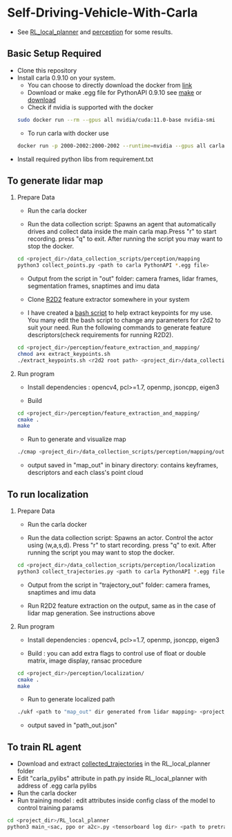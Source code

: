 # Self-Driving-Vehicle-With-Carla

* See  [RL_local_planner](RL_local_planner/) and [perception](perception/) for some results.

## Basic Setup Required
* Clone this repository
* Install carla 0.9.10 on your system.
	* You can choose to directly download the docker from [link](https://carla.readthedocs.io/en/latest/build_docker/)
	* Download or make .egg file for PythonAPI 0.9.10 see [make](https://carla.readthedocs.io/en/0.9.10/build_system/) or [download](https://github.com/carla-simulator/carla/releases)
	* Check if nvidia is supported with the docker 
	```bash
	sudo docker run --rm --gpus all nvidia/cuda:11.0-base nvidia-smi
	``` 
	* To run carla with docker use
	```bash
	docker run -p 2000-2002:2000-2002 --runtime=nvidia --gpus all carlasim/carla:0.9.10 bash -c "SDL_VIDEODRIVER=offscreen ./CarlaUE4.sh -carla-rpc-port=2000 -opengl"
	```
* Install required python libs from requirement.txt

## To generate lidar map
1. Prepare Data
	* Run the carla docker 
	
	* Run the data collection script: Spawns an agent that automatically drives and collect data inside the main carla map.Press "r" to start recording. press "q" to exit. After running the script you may want to stop the docker.
	```bash
	cd <project_dir>/data_collection_scripts/perception/mapping
	python3 collect_points.py <path to carla PythonAPI *.egg file>
	```
	* Output from the script in "out" folder: camera frames, lidar frames, segmentation frames, snaptimes and imu data

	* Clone [R2D2](https://github.com/naver/r2d2) feature extractor somewhere in your system

	* I have created a [bash script](/perception/feature_extraction_and_mapping/extract_keypoints.sh) to help extract keypoints for my use. You many edit the bash script to change any parameters for r2d2 to suit your need. Run the following commands to generate feature descriptors(check requirements for running R2D2). 
	```bash
	cd <project_dir>/perception/feature_extraction_and_mapping/
	chmod a+x extract_keypoints.sh
	./extract_keypoints.sh <r2d2 root path> <project_dir>/data_collection_scripts/perception/mapping/out/
	```

2. Run program
	* Install dependencies : opencv4, pcl>=1.7, openmp, jsoncpp, eigen3
	
	* Build 
	```bash
	cd <project_dir>/perception/feature_extraction_and_mapping/
	cmake .
	make
	```

	* Run to generate and visualize map
	```bash
	./cmap <project_dir>/data_collection_scripts/perception/mapping/out/
	```

	* output saved in "map_out" in binary directory: contains keyframes, descriptors and each class's point cloud 


## To run localization
1. Prepare Data
	* Run the carla docker 

	* Run the data collection script: Spawns an actor. Control the actor using (w,a,s,d). Press "r" to start recording. press "q" to exit. After running the script you may want to stop the docker.
	```bash
	cd <project_dir>/data_collection_scripts/perception/localization
	python3 collect_trajectories.py <path to carla PythonAPI *.egg file>
	```

	* Output from the script in "trajectory_out" folder: camera frames, snaptimes and imu data

	* Run R2D2 feature extraction on the output, same as in the case of lidar map generation. See instructions above

2. Run program
	* Install dependencies : opencv4, pcl>=1.7, openmp, jsoncpp, eigen3
	
	* Build : you can add extra flags to control use of float or double matrix, image display, ransac procedure
	```bash
	cd <project_dir>/perception/localization/
	cmake .
	make
	```

	* Run to generate localized path
	```bash
	./ukf <path to "map_out" dir generated from lidar mapping> <project_dir>/data_collection_scripts/perception/localization/trajectory_out/
	```

	* output saved in "path_out.json"


## To train RL agent
* Download and extract [collected_trajectories]() in the RL_local_planner folder
* Edit "carla_pylibs" attribute in path.py inside RL_local_planner with address of .egg carla pylibs 
* Run the carla docker
* Run training model : edit attributes inside config class of the model to control training params
```bash
cd <project_dir>/RL_local_planner
python3 main_<sac, ppo or a2c>.py <tensorboard log dir> <path to pretrained model. leave empty If no pretrained model>
```


